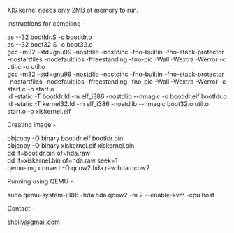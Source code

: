 XIS kernel needs only 2MB of memory to run.

Instructions for compiling -

as --32 bootldr.S -o bootldr.o<br>
as --32 boot32.S -o boot32.o<br>
gcc -m32 -std=gnu99 -nostdlib -nostdinc -fno-builtin -fno-stack-protector -nostartfiles -nodefaultlibs -ffreestanding -fno-pic -Wall -Wextra -Werror -c util.c -o util.o<br>
gcc -m32 -std=gnu99 -nostdlib -nostdinc -fno-builtin -fno-stack-protector -nostartfiles -nodefaultlibs -ffreestanding -fno-pic -Wall -Wextra -Werror -c start.c -o start.o<br>
ld -static -T bootldr.ld -m elf_i386 -nostdlib --nmagic -o bootldr.elf bootldr.o<br>
ld -static -T kernel32.ld -m elf_i386 -nostdlib --nmagic boot32.o util.o start.o -o xiskernel.elf<br>


Creating image -

objcopy -O binary bootldr.elf bootldr.bin<br>
objcopy -O binary xiskernel.elf xiskernel.bin<br>
dd if=bootldr.bin of=hda.raw<br>
dd if=xiskernel.bin of=hda.raw seek=1<br>
qemu-img convert -O qcow2 hda.raw hda.qcow2<br>


Running using QEMU -

sudo qemu-system-i386 -hda hda.qcow2 -m 2 --enable-kvm -cpu host<br>

Contact -

shoily@gmail.com
